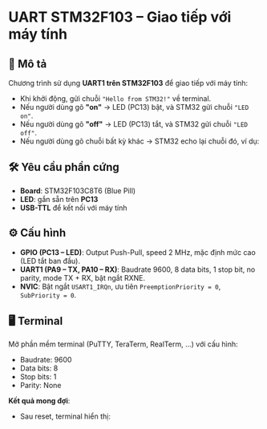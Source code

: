 # UART STM32F103 – Giao tiếp với máy tính

## 📌 Mô tả
Chương trình sử dụng **UART1 trên STM32F103** để giao tiếp với máy tính:
- Khi khởi động, gửi chuỗi `"Hello from STM32!"` về terminal.
- Nếu người dùng gõ **"on"** → LED (PC13) bật, và STM32 gửi chuỗi `"LED on"`.
- Nếu người dùng gõ **"off"** → LED (PC13) tắt, và STM32 gửi chuỗi `"LED off"`.
- Nếu người dùng gõ chuỗi bất kỳ khác → STM32 echo lại chuỗi đó, ví dụ:

## 🛠️ Yêu cầu phần cứng
- **Board**: STM32F103C8T6 (Blue Pill)
- **LED**: gắn sẵn trên **PC13**
- **USB-TTL** để kết nối với máy tính


## ⚙️ Cấu hình
- **GPIO (PC13 – LED)**: Output Push-Pull, speed 2 MHz, mặc định mức cao (LED tắt ban đầu).
- **UART1 (PA9 – TX, PA10 – RX)**: Baudrate 9600, 8 data bits, 1 stop bit, no parity, mode TX + RX, bật ngắt RXNE.
- **NVIC**: Bật ngắt `USART1_IRQn`, ưu tiên `PreemptionPriority = 0`, `SubPriority = 0`.

## 🖥️ Terminal
Mở phần mềm terminal (PuTTY, TeraTerm, RealTerm, …) với cấu hình:
- Baudrate: 9600
- Data bits: 8
- Stop bits: 1
- Parity: None

**Kết quả mong đợi**:
- Sau reset, terminal hiển thị:

